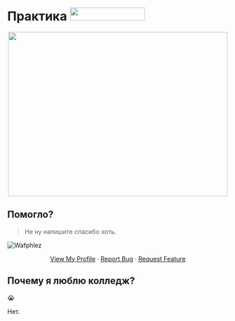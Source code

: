 # Практика <span style="color: white"> <img width="171" height="30" src="https://www.ks54.ru/wp-content/uploads/2020/03/ks54-named-c-left.png"> </span>
<p align="center">
  <img width="500" height="374" src="https://media.giphy.com/media/hnbnAjGR8TGh34oG8j/giphy.gif">
</p>

## Помогло?
>Не ну напишите спасибо хоть.

![Wafphlez](https://i.imgur.com/CEsTydk.png)
<p align="center">

  <p align="center">
    <a href="https://github.com/Wafphlez">View My Profile</a>
    ·
    <a href="https://github.com/Wafphlez/PRAKTIKA_KS54_2/issues">Report Bug</a>
    ·
    <a href="https://github.com/Wafphlez/PRAKTIKA_KS54_2/issues">Request Feature</a>
  </p>
</p>

## Почему я люблю колледж?

😭

Нет.
